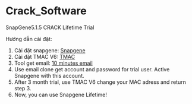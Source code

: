 # Crack_Software

SnapGene5.1.5 CRACK Lifetime Trial

Hướng dẫn cài đặt:

1. Cài đặt snapgene: [Snapgene](https://www.snapgene.com/free-trial/)
2. Cài đặt TMAC V6: [TMAC](https://technitium.com/tmac/)
3. Tool get email: [10 minutes email](https://10minutemail.com/?lang=vi)
4. Use email clone get account and password for trial user. Active Snapgene with this account.
5. After 3 month trial, use TMAC V6 change your MAC adress and return step 3.
6. Now, you can use Snapgene Lifetime!
